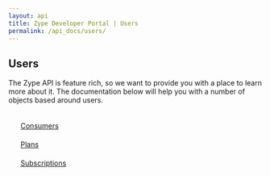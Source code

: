```yaml
---
layout: api
title: Zype Developer Portal | Users
permalink: /api_docs/users/
---
```


## Users

The Zype API is feature rich, so we want to provide you with a place to learn more about it. The documentation below will help you with a number of objects based around users.

<div style="float: left;">
  <div style="margin: 20px;"><span class="fa fa-file-text" style="margin-right: 4px;"></span>
  <a href="/api_docs/consumers/">
  Consumers</a>
  </div>
  <div style="margin: 20px;"><span class="fa fa-file-text" style="margin-right: 4px;"></span>
  <a href="/api_docs/plans/">
  Plans</a>
  </div>
  <div style="margin: 20px;"><span class="fa fa-file-text" style="margin-right: 4px;"></span>
  <a href="/api_docs/subscriptions/">
  Subscriptions</a>
  </div>
</div>
